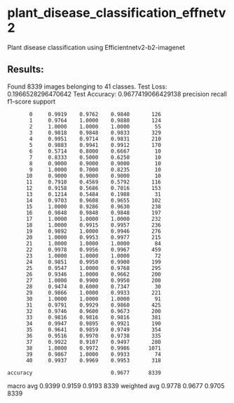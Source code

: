 # plant_disease_classification_effnetv2
Plant disease classification using Efficientnetv2-b2-imagenet

## Results:

Found 8339 images belonging to 41 classes.
Test Loss: 0.1966528296470642
Test Accuracy: 0.9677419066429138
              precision    recall  f1-score   support

           0     0.9919    0.9762    0.9840       126
           1     0.9764    1.0000    0.9880       124
           2     1.0000    1.0000    1.0000        55
           3     0.9818    0.9848    0.9833       329
           4     0.9951    0.9714    0.9831       210
           5     0.9883    0.9941    0.9912       170
           6     0.5714    0.8000    0.6667        10
           7     0.8333    0.5000    0.6250        10
           8     0.9000    0.9000    0.9000        10
           9     1.0000    0.7000    0.8235        10
          10     0.9000    0.9000    0.9000        10
          11     0.7910    0.4569    0.5792       116
          12     0.9158    0.5686    0.7016       153
          13     0.1214    0.5484    0.1988        31
          14     0.9703    0.9608    0.9655       102
          15     1.0000    0.9286    0.9630       238
          16     0.9848    0.9848    0.9848       197
          17     1.0000    1.0000    1.0000       232
          18     1.0000    0.9915    0.9957       236
          19     0.9892    1.0000    0.9946       276
          20     1.0000    0.9953    0.9977       215
          21     1.0000    1.0000    1.0000        84
          22     0.9978    0.9956    0.9967       459
          23     1.0000    1.0000    1.0000        72
          24     0.9851    0.9950    0.9900       199
          25     0.9547    1.0000    0.9768       295
          26     0.9346    1.0000    0.9662       200
          27     1.0000    0.9900    0.9950       200
          28     0.9474    0.6000    0.7347        30
          29     0.9866    1.0000    0.9933       221
          30     1.0000    1.0000    1.0000        91
          31     0.9791    0.9929    0.9860       425
          32     0.9746    0.9600    0.9673       200
          33     0.9816    0.9816    0.9816       381
          34     0.9947    0.9895    0.9921       190
          35     0.9641    0.9859    0.9749       354
          36     0.9516    0.9970    0.9738       335
          37     0.9922    0.9107    0.9497       280
          38     1.0000    0.9972    0.9986      1071
          39     0.9867    1.0000    0.9933        74
          40     0.9937    0.9969    0.9953       318

    accuracy                         0.9677      8339
   macro avg     0.9399    0.9159    0.9193      8339
weighted avg     0.9778    0.9677    0.9705      8339
